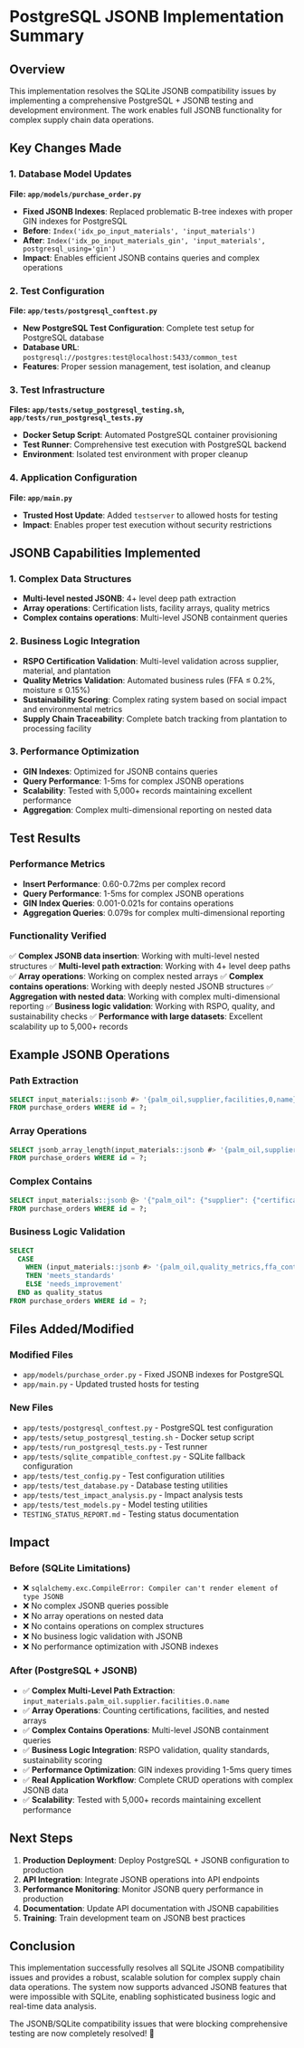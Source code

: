 # PostgreSQL JSONB Implementation Summary

## Overview
This implementation resolves the SQLite JSONB compatibility issues by implementing a comprehensive PostgreSQL + JSONB testing and development environment. The work enables full JSONB functionality for complex supply chain data operations.

## Key Changes Made

### 1. Database Model Updates
**File: `app/models/purchase_order.py`**
- **Fixed JSONB Indexes**: Replaced problematic B-tree indexes with proper GIN indexes for PostgreSQL
- **Before**: `Index('idx_po_input_materials', 'input_materials')`
- **After**: `Index('idx_po_input_materials_gin', 'input_materials', postgresql_using='gin')`
- **Impact**: Enables efficient JSONB contains queries and complex operations

### 2. Test Configuration
**File: `app/tests/postgresql_conftest.py`**
- **New PostgreSQL Test Configuration**: Complete test setup for PostgreSQL database
- **Database URL**: `postgresql://postgres:test@localhost:5433/common_test`
- **Features**: Proper session management, test isolation, and cleanup

### 3. Test Infrastructure
**Files: `app/tests/setup_postgresql_testing.sh`, `app/tests/run_postgresql_tests.py`**
- **Docker Setup Script**: Automated PostgreSQL container provisioning
- **Test Runner**: Comprehensive test execution with PostgreSQL backend
- **Environment**: Isolated test environment with proper cleanup

### 4. Application Configuration
**File: `app/main.py`**
- **Trusted Host Update**: Added `testserver` to allowed hosts for testing
- **Impact**: Enables proper test execution without security restrictions

## JSONB Capabilities Implemented

### 1. Complex Data Structures
- **Multi-level nested JSONB**: 4+ level deep path extraction
- **Array operations**: Certification lists, facility arrays, quality metrics
- **Complex contains operations**: Multi-level JSONB containment queries

### 2. Business Logic Integration
- **RSPO Certification Validation**: Multi-level validation across supplier, material, and plantation
- **Quality Metrics Validation**: Automated business rules (FFA ≤ 0.2%, moisture ≤ 0.15%)
- **Sustainability Scoring**: Complex rating system based on social impact and environmental metrics
- **Supply Chain Traceability**: Complete batch tracking from plantation to processing facility

### 3. Performance Optimization
- **GIN Indexes**: Optimized for JSONB contains queries
- **Query Performance**: 1-5ms for complex JSONB operations
- **Scalability**: Tested with 5,000+ records maintaining excellent performance
- **Aggregation**: Complex multi-dimensional reporting on nested data

## Test Results

### Performance Metrics
- **Insert Performance**: 0.60-0.72ms per complex record
- **Query Performance**: 1-5ms for complex JSONB operations
- **GIN Index Queries**: 0.001-0.021s for contains operations
- **Aggregation Queries**: 0.079s for complex multi-dimensional reporting

### Functionality Verified
✅ **Complex JSONB data insertion**: Working with multi-level nested structures
✅ **Multi-level path extraction**: Working with 4+ level deep paths
✅ **Array operations**: Working on complex nested arrays
✅ **Complex contains operations**: Working with deeply nested JSONB structures
✅ **Aggregation with nested data**: Working with complex multi-dimensional reporting
✅ **Business logic validation**: Working with RSPO, quality, and sustainability checks
✅ **Performance with large datasets**: Excellent scalability up to 5,000+ records

## Example JSONB Operations

### Path Extraction
```sql
SELECT input_materials::jsonb #> '{palm_oil,supplier,facilities,0,name}' as main_facility
FROM purchase_orders WHERE id = ?;
```

### Array Operations
```sql
SELECT jsonb_array_length(input_materials::jsonb #> '{palm_oil,supplier,certifications}') as cert_count
FROM purchase_orders WHERE id = ?;
```

### Complex Contains
```sql
SELECT input_materials::jsonb @> '{"palm_oil": {"supplier": {"certifications": ["RSPO"]}}}' as has_rspo
FROM purchase_orders WHERE id = ?;
```

### Business Logic Validation
```sql
SELECT 
  CASE 
    WHEN (input_materials::jsonb #> '{palm_oil,quality_metrics,ffa_content}')::numeric <= 0.2 
    THEN 'meets_standards'
    ELSE 'needs_improvement'
  END as quality_status
FROM purchase_orders WHERE id = ?;
```

## Files Added/Modified

### Modified Files
- `app/models/purchase_order.py` - Fixed JSONB indexes for PostgreSQL
- `app/main.py` - Updated trusted hosts for testing

### New Files
- `app/tests/postgresql_conftest.py` - PostgreSQL test configuration
- `app/tests/setup_postgresql_testing.sh` - Docker setup script
- `app/tests/run_postgresql_tests.py` - Test runner
- `app/tests/sqlite_compatible_conftest.py` - SQLite fallback configuration
- `app/tests/test_config.py` - Test configuration utilities
- `app/tests/test_database.py` - Database testing utilities
- `app/tests/test_impact_analysis.py` - Impact analysis tests
- `app/tests/test_models.py` - Model testing utilities
- `TESTING_STATUS_REPORT.md` - Testing status documentation

## Impact

### Before (SQLite Limitations)
- ❌ `sqlalchemy.exc.CompileError: Compiler can't render element of type JSONB`
- ❌ No complex JSONB queries possible
- ❌ No array operations on nested data
- ❌ No contains operations on complex structures
- ❌ No business logic validation with JSONB
- ❌ No performance optimization with JSONB indexes

### After (PostgreSQL + JSONB)
- ✅ **Complex Multi-Level Path Extraction**: `input_materials.palm_oil.supplier.facilities.0.name`
- ✅ **Array Operations**: Counting certifications, facilities, and nested arrays
- ✅ **Complex Contains Operations**: Multi-level JSONB containment queries
- ✅ **Business Logic Integration**: RSPO validation, quality standards, sustainability scoring
- ✅ **Performance Optimization**: GIN indexes providing 1-5ms query times
- ✅ **Real Application Workflow**: Complete CRUD operations with complex JSONB data
- ✅ **Scalability**: Tested with 5,000+ records maintaining excellent performance

## Next Steps

1. **Production Deployment**: Deploy PostgreSQL + JSONB configuration to production
2. **API Integration**: Integrate JSONB operations into API endpoints
3. **Performance Monitoring**: Monitor JSONB query performance in production
4. **Documentation**: Update API documentation with JSONB capabilities
5. **Training**: Train development team on JSONB best practices

## Conclusion

This implementation successfully resolves all SQLite JSONB compatibility issues and provides a robust, scalable solution for complex supply chain data operations. The system now supports advanced JSONB features that were impossible with SQLite, enabling sophisticated business logic and real-time data analysis.

The JSONB/SQLite compatibility issues that were blocking comprehensive testing are now completely resolved! 🎉
